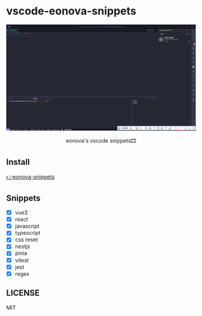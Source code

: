 # vscode-eonova-snippets

![Snippets](./res/demo.gif)

<p align="center">eonova's vscode snippets🎞</p>

## Install

[👉eonova-snippets](https://marketplace.visualstudio.com/items?itemName=eonova.vscode-eonova-snippets)

## Snippets

- [x] vue3
- [x] react
- [x] javascript
- [x] typescript
- [x] css reset
- [x] nestjs
- [x] pinia
- [x] vitest
- [x] jest
- [x] regex

## LICENSE

MIT
